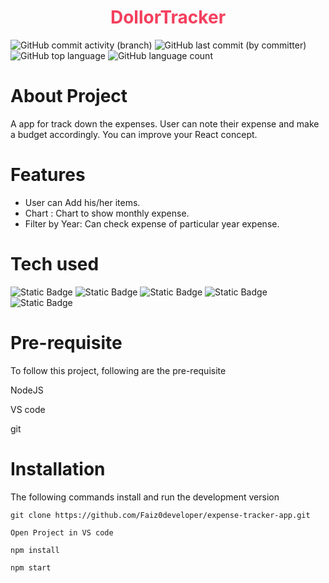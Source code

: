 <h1 style="color:#F43F5E;text-align:center">DollorTracker</h1>

![GitHub commit activity (branch)](https://img.shields.io/github/commit-activity/t/Faiz0developer/expense-tracker-app)
![GitHub last commit (by committer)](https://img.shields.io/github/last-commit/Faiz0developer/expense-tracker-app)
![GitHub top language](https://img.shields.io/github/languages/top/Faiz0developer/expense-tracker-app?color=%237F1D1D)
![GitHub language count](https://img.shields.io/github/languages/count/Faiz0developer/expense-tracker-app?color=%2314532D)


# About Project
A app for track down the expenses. User can note their expense and make a budget accordingly. You can improve your React concept. 

# Features
* User can Add his/her items.
* Chart : Chart to show monthly expense.
* Filter by Year: Can check expense of particular year expense.

# Tech used
![Static Badge](https://img.shields.io/badge/html-white?logo=html5)
![Static Badge](https://img.shields.io/badge/css3-green?logo=css3)
![Static Badge](https://img.shields.io/badge/Javascript-%23881337?logo=javascript)
![Static Badge](https://img.shields.io/badge/React-%23164E63?logo=react)
![Static Badge](https://img.shields.io/badge/tailwind%20CSS-%23881337?logo=tailwindcss)



# Pre-requisite

To follow this project, following are the pre-requisite

NodeJS

VS code

git

# Installation
The following commands install and run the development version

``` 
git clone https://github.com/Faiz0developer/expense-tracker-app.git

Open Project in VS code

npm install

npm start

```



